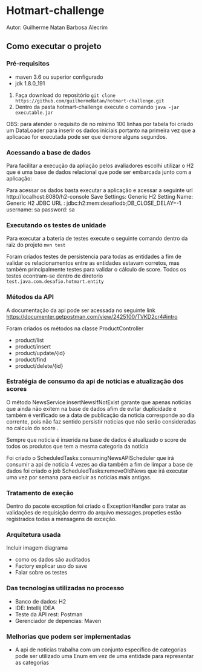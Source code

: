 # Hotmart-challenge
Autor: Guilherme Natan Barbosa Alecrim

## Como executar o projeto 

### Pré-requisitos 
 - maven 3.6 ou superior configurado 
 - jdk 1.8.0_191 
 
1. Faça download do repositório 
 ```git clone https://github.com/guilhermeNatan/hotmart-challenge.git``` 
1. Dentro da pasta hotmart-challenge execute o comando  ```java -jar executable.jar```


OBS:  para atender o requisito de no mínimo 100 linhas por tabela foi criado um DataLoader 
para inserir os dados iniciais portanto na primeira vez que a aplicacao for executada pode ser
que demore alguns segundos. 


### Acessando a  base de dados 
Para facilitar a execução da apliação pelos avaliadores escolhi utilizar o H2 que é uma base
de dados relacional que pode ser embarcada junto com a  aplicação: 

Para acessar os dados basta executar a aplicação e acessar a seguinte url http://localhost:8080/h2-console 
Save Settings: Generic H2
Setting Name: Generic H2
JDBC URL : jdbc:h2:mem:desafiodb;DB_CLOSE_DELAY=-1
username: sa
password: sa


### Executando os testes de unidade 
Para executar a bateria de testes execute o seguinte comando dentro da raiz do projeto
```mvn test```


Foram criados testes de persistencia para todas as entidades a fim de validar os relacionamentos entre as entidades estavam 
corretos, mas também principalmente testes para validar o cálculo de score. 
Todos os testes econtram-se dentro de diretorio ```test.java.com.desafio.hotmart.entity```



### Métodos da API 
A documentação da api pode ser acessada no seguinte link
https://documenter.getpostman.com/view/2425100/TVKD2cr4#intro 

Foram criados os métodos  na classe ProductController
* product/list 
* product/insert 
* product/update/{id}
* product/find
* product/delete/{id}


### Estratégia de consumo da api de notícias e atualização dos scores
O método  NewsService:insertNewsIfNotExist garante que apenas notícias que ainda não exitem na base de dados
afim de evitar duplicidade e também é verificado se a data de publicação da notícia corresponde ao dia corrente, pois 
não faz sentido persistir noticias que não serão consideradas no calculo do score . 

Sempre que noticia é inserida na base de dados é atualizado o score de todos os produtos que tem a mesma categoria da   notícia 


Foi criado o ScheduledTasks:consumingNewsAPIScheduler que irá consumir a api de noticia 4 vezes ao dia
também a fim de limpar a base de dados foi criado o job ScheduledTasks:removeOldNews que irá executar uma vez por semana 
para excluir as noticias mais antigas.
 
 
### Tratamento de exeção 
Dentro do pacote exception foi criado o ExceptionHandler  para tratar as validações de requisição 
dentro do arquivo messages.propeties estão registrados todas a mensagens de exceção. 



### Arquitetura usada
Incluir imagem diagrama 

 - como os dados são auditados  
  - Factory explicar uso do save
  - Falar sobre os testes 
  
  
### Das tecnologias utilizadas no processo 
- Banco de dados: H2 
- IDE:  Intellij IDEA
- Teste da API rest: Postman 
- Gerenciador de depencias: Maven 


 ### Melhorias que podem ser implementadas
 - A api de noticias trabalha com um conjunto específico de categorias pode ser utilizado 
 uma Enum em vez de uma entidade  para representar as categorias
